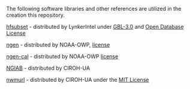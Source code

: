 The following software libraries and other references are utilized in the creation this repository.

[hfsubset](https://github.com/LynkerIntel/hfsubset/tree/main) - distributed by LynkerIntel under [GBL-3.0](https://github.com/CIROH-UA/ngen-datastream/blob/main/LICENSE.md) and [Open Database License](https://github.com/CIROH-UA/ngen-datastream/blob/main/ODbl.md)

[ngen](https://github.com/NOAA-OWP/ngen) - distributed by NOAA-OWP, [license](https://github.com/NOAA-OWP/ngen/blob/master/LICENSE)

[ngen-cal](https://github.com/NOAA-OWP/ngen-cal) - distributed by NOAA-OWP [license](https://github.com/NOAA-OWP/ngen-cal/blob/master/LICENSE)

[NGIAB](https://github.com/CIROH-UA/NGIAB-CloudInfra) - distributed by CIROH-UA

[nwmurl](https://github.com/CIROH-UA/nwmurl) - distributed by CIROH-UA under the [MIT License](https://github.com/CIROH-UA/nwmurl/blob/main/LICENSE.txt)
